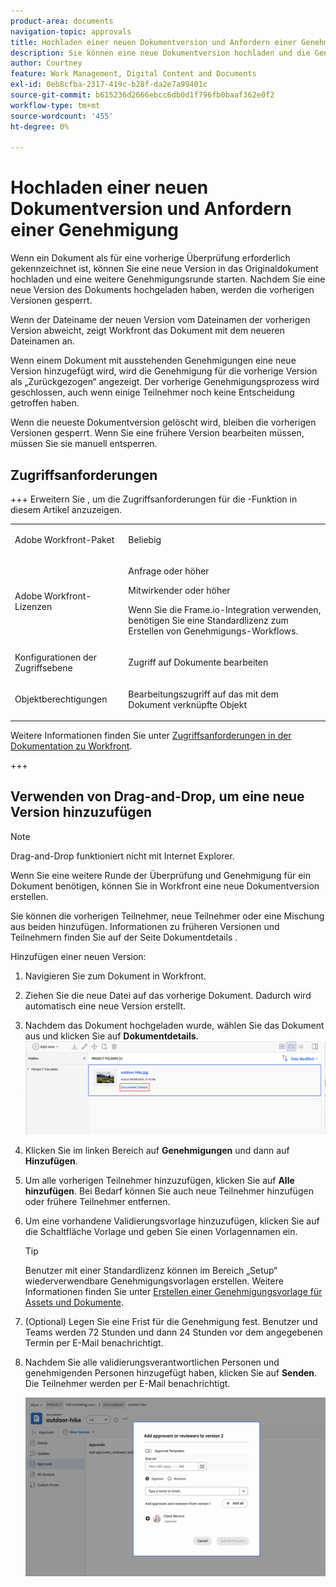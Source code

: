 ```yaml
---
product-area: documents
navigation-topic: approvals
title: Hochladen einer neuen Dokumentversion und Anfordern einer Genehmigung
description: Sie können eine neue Dokumentversion hochladen und die Genehmigung von anderen Benutzern in Adobe Workfront anfordern.
author: Courtney
feature: Work Management, Digital Content and Documents
exl-id: 0eb8cfba-2317-419c-b28f-da2e7a99401c
source-git-commit: b615236d2666ebcc6db0d1f796fb0baaf362e0f2
workflow-type: tm+mt
source-wordcount: '455'
ht-degree: 0%

---
```


# Hochladen einer neuen Dokumentversion und Anfordern einer Genehmigung

Wenn ein Dokument als für eine vorherige Überprüfung erforderlich gekennzeichnet ist, können Sie eine neue Version in das Originaldokument hochladen und eine weitere Genehmigungsrunde starten. Nachdem Sie eine neue Version des Dokuments hochgeladen haben, werden die vorherigen Versionen gesperrt.

Wenn der Dateiname der neuen Version vom Dateinamen der vorherigen Version abweicht, zeigt Workfront das Dokument mit dem neueren Dateinamen an.

Wenn einem Dokument mit ausstehenden Genehmigungen eine neue Version hinzugefügt wird, wird die Genehmigung für die vorherige Version als „Zurückgezogen“ angezeigt. Der vorherige Genehmigungsprozess wird geschlossen, auch wenn einige Teilnehmer noch keine Entscheidung getroffen haben.

Wenn die neueste Dokumentversion gelöscht wird, bleiben die vorherigen Versionen gesperrt. Wenn Sie eine frühere Version bearbeiten müssen, müssen Sie sie manuell entsperren.

## Zugriffsanforderungen

+++ Erweitern Sie , um die Zugriffsanforderungen für die -Funktion in diesem Artikel anzuzeigen.

<table style="table-layout:auto"> 
 <col> 
 </col> 
 <col> 
 </col> 
 <tbody> 
  <tr> 
   <td role="rowheader">Adobe Workfront-Paket</td> 
   <td> <p> Beliebig</p> </td> 
  </tr> 
  <tr> 
   <td role="rowheader">Adobe Workfront-Lizenzen</td> 
   <td> <p>Anfrage oder höher</p>
   <p>Mitwirkender oder höher</p>
   <p>Wenn Sie die Frame.io-Integration verwenden, benötigen Sie eine Standardlizenz zum Erstellen von Genehmigungs-Workflows.</p>
    </td> 
  </tr> 
  <tr data-mc-conditions=""> 
   <td role="rowheader">Konfigurationen der Zugriffsebene</td> 
   <td> <p>Zugriff auf Dokumente bearbeiten</p> </td> 
  </tr> 
  <tr data-mc-conditions=""> 
   <td role="rowheader">Objektberechtigungen</td> 
   <td> <p>Bearbeitungszugriff auf das mit dem Dokument verknüpfte Objekt</p> </td> 
  </tr> 
 </tbody> 
</table>

Weitere Informationen finden Sie unter [Zugriffsanforderungen in der Dokumentation zu Workfront](/help/quicksilver/administration-and-setup/add-users/access-levels-and-object-permissions/access-level-requirements-in-documentation.md).

+++

## Verwenden von Drag-and-Drop, um eine neue Version hinzuzufügen

>[!NOTE]
>
>Drag-and-Drop funktioniert nicht mit Internet Explorer.


Wenn Sie eine weitere Runde der Überprüfung und Genehmigung für ein Dokument benötigen, können Sie in Workfront eine neue Dokumentversion erstellen.

Sie können die vorherigen Teilnehmer, neue Teilnehmer oder eine Mischung aus beiden hinzufügen. Informationen zu früheren Versionen und Teilnehmern finden Sie auf der Seite Dokumentdetails .

Hinzufügen einer neuen Version:

1. Navigieren Sie zum Dokument in Workfront.
1. Ziehen Sie die neue Datei auf das vorherige Dokument. Dadurch wird automatisch eine neue Version erstellt.

1. Nachdem das Dokument hochgeladen wurde, wählen Sie das Dokument aus und klicken Sie auf **Dokumentdetails**.
   ![Öffnen Sie die Dokumentdetailseite](assets/open-doc-details.png)


1. Klicken Sie im linken Bereich auf **Genehmigungen** und dann auf **Hinzufügen**.

1. Um alle vorherigen Teilnehmer hinzuzufügen, klicken Sie auf **Alle hinzufügen**. Bei Bedarf können Sie auch neue Teilnehmer hinzufügen oder frühere Teilnehmer entfernen.


1. Um eine vorhandene Validierungsvorlage hinzuzufügen, klicken Sie auf die Schaltfläche Vorlage und geben Sie einen Vorlagennamen ein.

   >[!TIP]
   >
   >   Benutzer mit einer Standardlizenz können im Bereich „Setup“ wiederverwendbare Genehmigungsvorlagen erstellen. Weitere Informationen finden Sie unter [Erstellen einer Genehmigungsvorlage für Assets und Dokumente](/help/quicksilver/review-and-approve-work/document-reviews-and-approvals/manage-document-approvals/create-approval-template.md).


1. (Optional) Legen Sie eine Frist für die Genehmigung fest. Benutzer und Teams werden 72 Stunden und dann 24 Stunden vor dem angegebenen Termin per E-Mail benachrichtigt.

1. Nachdem Sie alle validierungsverantwortlichen Personen und genehmigenden Personen hinzugefügt haben, klicken Sie auf **Senden**. Die Teilnehmer werden per E-Mail benachrichtigt.

   ![Neue Version zur Genehmigung einreichen](assets/add-previous-participants.png)



